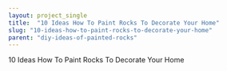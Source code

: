 ```yaml
---
layout: project_single
title:  "10 Ideas How To Paint Rocks To Decorate Your Home"
slug: "10-ideas-how-to-paint-rocks-to-decorate-your-home"
parent: "diy-ideas-of-painted-rocks"
---
```

10 Ideas How To Paint Rocks To Decorate Your Home